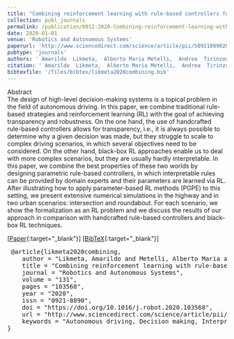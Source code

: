 ```yaml
---
title: "Combining reinforcement learning with rule-based controllers for transparent and general decision-making in autonomous driving"
collection: publ_journals
permalink: /publication/0012-2020-Combining-reinforcement-learning-with-rule-based-controllers-for-transparent-and-general-decision-making-in-autonomous-driving
date: 2020-01-01
venue: 'Robotics and Autonomous Systems'
paperurl: 'http://www.sciencedirect.com/science/article/pii/S0921889020304085'
pubtype: 'journals'
authors: ' Amarildo  Likmeta,  Alberto Maria Metelli,  Andrea  Tirinzoni,  Riccardo  Giol,  Marcello  Restelli, and  Danilo  Romano'
citation: ' Amarildo  Likmeta,  Alberto Maria Metelli,  Andrea  Tirinzoni,  Riccardo  Giol,  Marcello  Restelli, and  Danilo  Romano&quot;Combining reinforcement learning with rule-based controllers for transparent and general decision-making in autonomous driving.&quot; Robotics and Autonomous Systems, 2020.'
bibtexfile: '/files/bibtex/likmeta2020combining.bib'
---
```

Abstract
 <br> The design of high-level decision-making systems is a topical problem in the field of autonomous driving. In this paper, we combine traditional rule-based strategies and reinforcement learning (RL) with the goal of achieving transparency and robustness. On the one hand, the use of handcrafted rule-based controllers allows for transparency, i.e., it is always possible to determine why a given decision was made, but they struggle to scale to complex driving scenarios, in which several objectives need to be considered. On the other hand, black-box RL approaches enable us to deal with more complex scenarios, but they are usually hardly interpretable. In this paper, we combine the best properties of these two worlds by designing parametric rule-based controllers, in which interpretable rules can be provided by domain experts and their parameters are learned via RL. After illustrating how to apply parameter-based RL methods (PGPE) to this setting, we present extensive numerical simulations in the highway and in two urban scenarios: intersection and roundabout. For each scenario, we show the formalization as an RL problem and we discuss the results of our approach in comparison with handcrafted rule-based controllers and black-box RL techniques. <br> 

 [[Paper](http://www.sciencedirect.com/science/article/pii/S0921889020304085){:target="_blank"}] [[BibTeX](/files/bibtex/likmeta2020combining.bib){:target="_blank"}] 
<pre> @article{likmeta2020combining,
    author = "Likmeta, Amarildo and Metelli, Alberto Maria and Tirinzoni, Andrea and Giol, Riccardo and Restelli, Marcello and Romano, Danilo",
    title = "Combining reinforcement learning with rule-based controllers for transparent and general decision-making in autonomous driving",
    journal = "Robotics and Autonomous Systems",
    volume = "131",
    pages = "103568",
    year = "2020",
    issn = "0921-8890",
    doi = "https://doi.org/10.1016/j.robot.2020.103568",
    url = "http://www.sciencedirect.com/science/article/pii/S0921889020304085",
    keywords = "Autonomous driving, Decision making, Interpretability, Reinforcement learning, Parameter-based exploration"
} </pre>
